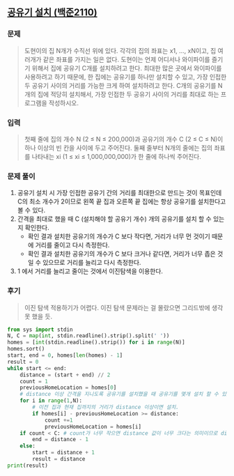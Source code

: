 ## [공유기 설치 (백준2110)](https://www.acmicpc.net/problem/2110)
### 문제
> 도현이의 집 N개가 수직선 위에 있다. 각각의 집의 좌표는 x1, ..., xN이고, 집 여러개가 같은 좌표를 가지는 일은 없다.
도현이는 언제 어디서나 와이파이를 즐기기 위해서 집에 공유기 C개를 설치하려고 한다. 
최대한 많은 곳에서 와이파이를 사용하려고 하기 때문에, 한 집에는 공유기를 하나만 설치할 수 있고, 
가장 인접한 두 공유기 사이의 거리를 가능한 크게 하여 설치하려고 한다.
C개의 공유기를 N개의 집에 적당히 설치해서, 가장 인접한 두 공유기 사이의 거리를 최대로 하는 프로그램을 작성하시오.
### 입력
> 첫째 줄에 집의 개수 N (2 ≤ N ≤ 200,000)과 공유기의 개수 C (2 ≤ C ≤ N)이 하나 이상의 빈 칸을 사이에 두고 주어진다. 
둘째 줄부터 N개의 줄에는 집의 좌표를 나타내는 xi (1 ≤ xi ≤ 1,000,000,000)가 한 줄에 하나씩 주어진다.
### 문제 풀이
1. 공유기 설치 시 가장 인접한 공유기 간의 거리를 최대한으로 만드는 것이 목표인데 
C의 최소 개수가 2이므로 왼쪽 끝 집과 오른쪽 끝 집에는 항상 공유기를 설치한다고 볼 수 있다. 
2. 간격을 최대로 했을 때 C (설치해야 할 공유기 개수) 개의 공유기를 설치 할 수 있는지 확인한다.
    - 확인 결과 설치한 공유기의 개수가 C 보다 작다면, 거리가 너무 먼 것이기 때문에 거리를 줄이고 다시 측정한다.
    - 확인 결과 설치한 공유기의 개수가 C 보다 크거나 같다면, 거리가 너무 좁은 것일 수 있으므로 거리를 늘리고 다시 측정한다.
3. 1 에서 거리를 늘리고 줄이는 것에서 이진탐색을 이용한다.
### 후기
> 이진 탐색 적용하기가 어렵다. 이진 탐색 문제라는 걸 몰랐으면 그리드밖에 생각 못 했을 듯.

```python
from sys import stdin
N, C = map(int, stdin.readline().strip().split(' '))
homes = [int(stdin.readline().strip()) for i in range(N)]
homes.sort()
start, end = 0, homes[len(homes) - 1]
result = 0
while start <= end:
    distance = (start + end) // 2
    count = 1
    previousHomeLocation = homes[0]
    # distance 이상 간격을 지니도록 공유기를 설치했을 때 공유기를 몇개 설치 할 수 있는지 count한다.
    for i in range(1,N):
        # 이전 집과 현재 집까지의 거리가 distance 이상이면 설치.
        if homes[i] - previousHomeLocation >= distance:
            count +=1
            previousHomeLocation = homes[i]
    if count < C: # count가 너무 작으면 distance 값이 너무 크다는 의미이므로 distance 값을 줄인다.
        end = distance - 1
    else:
        start = distance + 1
        result = distance
print(result)
```
